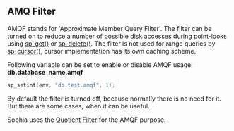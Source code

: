 
AMQ Filter
----------

AMQF stands for 'Approximate Member Query Filter'. The filter can be turned on to reduce
a number of possible disk accesses during point-looks using
[sp_get()](../api/sp_get.md) or [sp_delete()](../api/sp_delete.md). The filter is not used for range queries
by [sp_cursor()](../api/sp_cursor.md), cursor implementation has its own caching scheme.

Following variable can be set to enable or disable AMQF usage: **db.database_name.amqf**

```C
sp_setint(env, "db.test.amqf", 1);
```

By default the filter is turned off, because normally there is no need for it. But there
are some cases, when it can be useful.

Sophia uses the [Quotient Filter](https://en.wikipedia.org/wiki/Quotient_filter) for the AMQF purpose.

